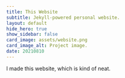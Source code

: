 ```yaml
---
title: This Website
subtitle: Jekyll-powered personal website.
layout: default
hide_hero: true
show_sidebar: false
card_image: assets/website.png
card_image_alt: Project image.
date: 20210810
---
```


I made this website, which is kind of neat.